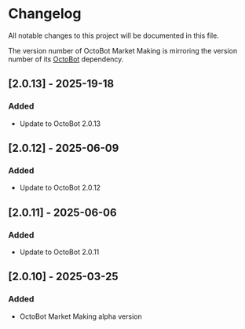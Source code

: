 # Changelog
All notable changes to this project will be documented in this file.

The version number of OctoBot Market Making is mirroring the version number
of its [OctoBot](https://github.com/Drakkar-Software/OctoBot) dependency.

## [2.0.13] - 2025-19-18
### Added
- Update to OctoBot 2.0.13

## [2.0.12] - 2025-06-09
### Added
- Update to OctoBot 2.0.12

## [2.0.11] - 2025-06-06
### Added
- Update to OctoBot 2.0.11

## [2.0.10] - 2025-03-25
### Added
- OctoBot Market Making alpha version
